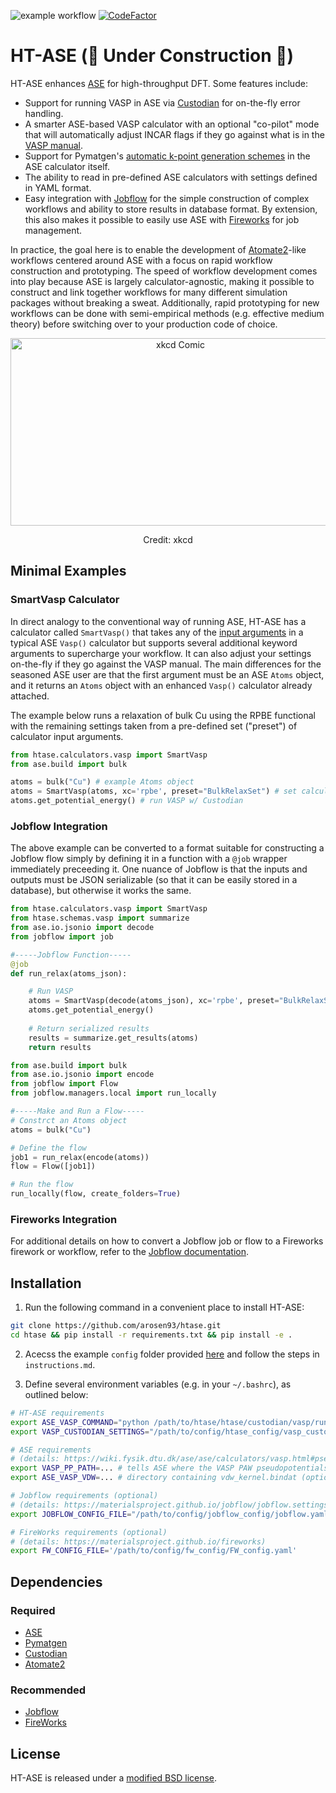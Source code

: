 ![example workflow](https://github.com/arosen93/htase/actions/workflows/workflow.yaml/badge.svg)
[![CodeFactor](https://www.codefactor.io/repository/github/arosen93/htase/badge)](https://www.codefactor.io/repository/github/arosen93/htase)

# HT-ASE (🚧 Under Construction 🚧)
HT-ASE enhances [ASE](https://wiki.fysik.dtu.dk/ase/index.html) for high-throughput DFT. Some features include:
- Support for running VASP in ASE via [Custodian](https://github.com/materialsproject/custodian) for on-the-fly error handling.
- A smarter ASE-based VASP calculator with an optional "co-pilot" mode that will automatically adjust INCAR flags if they go against what is in the [VASP manual](https://www.vasp.at/wiki/index.php/Main_page).
- Support for Pymatgen's [automatic k-point generation schemes](https://pymatgen.org/pymatgen.io.vasp.inputs.html?highlight=kpoints#pymatgen.io.vasp.inputs.Kpoints) in the ASE calculator itself.
- The ability to read in pre-defined ASE calculators with settings defined in YAML format.
- Easy integration with [Jobflow](https://materialsproject.github.io/jobflow/) for the simple construction of complex workflows and ability to store results in database format. By extension, this also makes it possible to easily use ASE with [Fireworks](https://github.com/materialsproject/fireworks) for job management.

In practice, the goal here is to enable the development of [Atomate2](https://github.com/materialsproject/atomate2)-like workflows centered around ASE with a focus on rapid workflow construction and prototyping. The speed of workflow development comes into play because ASE is largely calculator-agnostic, making it possible to construct and link together workflows for many different simulation packages without breaking a sweat. Additionally, rapid prototyping for new workflows can be done with semi-empirical methods (e.g. effective medium theory) before switching over to your production code of choice.
<p align="center">
<img src="https://imgs.xkcd.com/comics/standards_2x.png" alt="xkcd Comic" width="528" height="300">
<p align="center">
Credit: xkcd
</p>

## Minimal Examples
### SmartVasp Calculator
In direct analogy to the conventional way of running ASE, HT-ASE has a calculator called `SmartVasp()` that takes any of the [input arguments](https://wiki.fysik.dtu.dk/ase/ase/calculators/vasp.html#ase.calculators.vasp.Vasp) in a typical ASE `Vasp()` calculator but supports several additional keyword arguments to supercharge your workflow. It can also adjust your settings on-the-fly if they go against the VASP manual. The main differences for the seasoned ASE user are that the first argument must be an ASE `Atoms` object, and it returns an `Atoms` object with an enhanced `Vasp()` calculator already attached.

The example below runs a relaxation of bulk Cu using the RPBE functional with the remaining settings taken from a pre-defined set ("preset") of calculator input arguments.

```python
from htase.calculators.vasp import SmartVasp
from ase.build import bulk

atoms = bulk("Cu") # example Atoms object
atoms = SmartVasp(atoms, xc='rpbe', preset="BulkRelaxSet") # set calculator
atoms.get_potential_energy() # run VASP w/ Custodian
```

### Jobflow Integration
The above example can be converted to a format suitable for constructing a Jobflow flow simply by defining it in a function with a `@job` wrapper immediately preceeding it. One nuance of Jobflow is that the inputs and outputs must be JSON serializable (so that it can be easily stored in a database), but otherwise it works the same.

```python
from htase.calculators.vasp import SmartVasp
from htase.schemas.vasp import summarize
from ase.io.jsonio import decode
from jobflow import job

#-----Jobflow Function-----
@job
def run_relax(atoms_json):

    # Run VASP
    atoms = SmartVasp(decode(atoms_json), xc='rpbe', preset="BulkRelaxSet")
    atoms.get_potential_energy()
    
    # Return serialized results
    results = summarize.get_results(atoms)
    return results
```
```python
from ase.build import bulk
from ase.io.jsonio import encode
from jobflow import Flow
from jobflow.managers.local import run_locally

#-----Make and Run a Flow-----
# Constrct an Atoms object
atoms = bulk("Cu")

# Define the flow
job1 = run_relax(encode(atoms))
flow = Flow([job1])

# Run the flow
run_locally(flow, create_folders=True)
```
### Fireworks Integration
For additional details on how to convert a Jobflow job or flow to a Fireworks firework or workflow, refer to the [Jobflow documentation](https://materialsproject.github.io/jobflow/jobflow.managers.html#module-jobflow.managers.fireworks). 

## Installation
1. Run the following command in a convenient place to install HT-ASE:
```bash
git clone https://github.com/arosen93/htase.git
cd htase && pip install -r requirements.txt && pip install -e .
```

2. Acecss the example `config` folder provided [here](https://github.com/arosen93/htase/tree/main/htase/setup) and follow the steps in `instructions.md`.

3. Define several environment variables (e.g. in your `~/.bashrc`), as outlined below:
```bash
# HT-ASE requirements
export ASE_VASP_COMMAND="python /path/to/htase/htase/custodian/vasp/run_vasp_custodian.py"
export VASP_CUSTODIAN_SETTINGS="/path/to/config/htase_config/vasp_custodian_settings.yaml"

# ASE requirements
# (details: https://wiki.fysik.dtu.dk/ase/ase/calculators/vasp.html#pseudopotentials)
export VASP_PP_PATH=... # tells ASE where the VASP PAW pseudopotentials are
export ASE_VASP_VDW=... # directory containing vdw_kernel.bindat (optional)

# Jobflow requirements (optional)
# (details: https://materialsproject.github.io/jobflow/jobflow.settings.html)
export JOBFLOW_CONFIG_FILE="/path/to/config/jobflow_config/jobflow.yaml"

# FireWorks requirements (optional)
# (details: https://materialsproject.github.io/fireworks)
export FW_CONFIG_FILE='/path/to/config/fw_config/FW_config.yaml'

```

## Dependencies
### Required
- [ASE](https://gitlab.com/ase/ase)
- [Pymatgen](https://github.com/materialsproject/pymatgen)
- [Custodian](https://github.com/materialsproject/custodian)
- [Atomate2](https://github.com/materialsproject/atomate2)

### Recommended
- [Jobflow](https://github.com/materialsproject/jobflow)
- [FireWorks](https://materialsproject.github.io/fireworks)

## License
HT-ASE is released under a [modified BSD license](https://github.com/arosen93/htase/blob/main/LICENSE.md).
